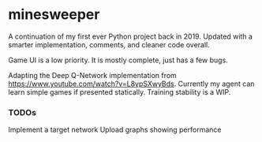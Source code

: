 # minesweeper

A continuation of my first ever Python project back in 2019.
Updated with a smarter implementation, comments, and cleaner code overall.

Game UI is a low priority. It is mostly complete, just has a few bugs.

Adapting the Deep Q-Network implementation from https://www.youtube.com/watch?v=L8ypSXwyBds.
Currently my agent can learn simple games if presented statically. 
Training stability is a WIP.

### TODOs
Implement a target network
Upload graphs showing performance

